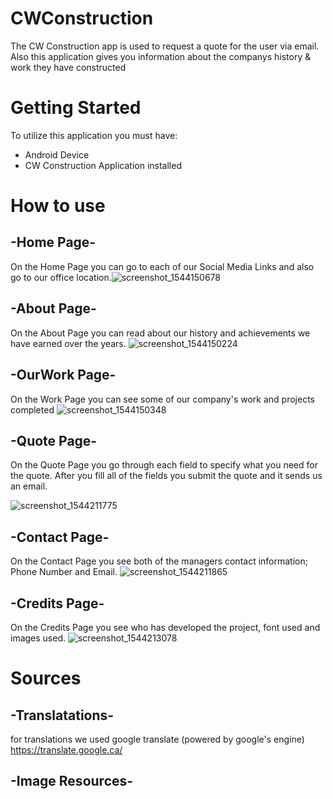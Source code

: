 # CWConstruction

The CW Construction app is used to request a quote for the user via email. Also this application gives you information about the companys history & work they have constructed

# Getting Started
To utilize this application you must have:
- Android Device
- CW Construction Application installed

# How to use
## -Home Page-
On the Home Page you can go to each of our Social Media Links and also go to our office location.![screenshot_1544150678](https://user-images.githubusercontent.com/34166254/49668817-4f8e5380-fa2d-11e8-837a-6cf9ebfa27e6.png)
## -About Page-
On the About Page you can read about our history and achievements we have earned over the years.
![screenshot_1544150224](https://user-images.githubusercontent.com/34166254/49668929-a1cf7480-fa2d-11e8-9990-411854efb339.png)
## -OurWork Page-
On the Work Page you can see some of our company's work and projects completed
![screenshot_1544150348](https://user-images.githubusercontent.com/34166254/49668850-69c83180-fa2d-11e8-88cd-d5ace6a7f12e.png)
## -Quote Page-
On the Quote Page you go through each field to specify what you need for the quote. After you fill all of the fields you submit the quote and it sends us an email.

![screenshot_1544211775](https://user-images.githubusercontent.com/34166254/49669151-81ec8080-fa2e-11e8-809e-b1f9060b75e1.png)
## -Contact Page-
On the Contact Page you see both of the managers contact information; Phone Number and Email.
![screenshot_1544211865](https://user-images.githubusercontent.com/34166254/49669185-9fb9e580-fa2e-11e8-8844-2c09b83565ef.png)
## -Credits Page-
On the Credits Page you see who has developed the project, font used and images used.
![screenshot_1544213078](https://user-images.githubusercontent.com/34166254/49670094-777fb600-fa31-11e8-9a57-375594b7098f.png)

# Sources
## -Translatations-
for translations we used google translate
(powered by google's engine)
https://translate.google.ca/

## -Image Resources-






